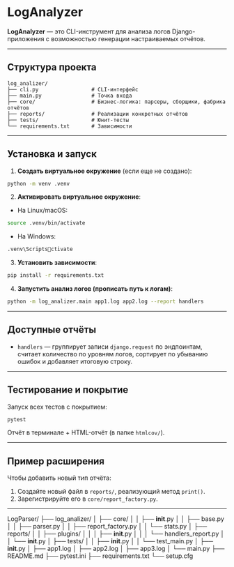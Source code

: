 # LogAnalyzer

**LogAnalyzer** — это CLI-инструмент для анализа логов Django-приложения с возможностью генерации настраиваемых отчётов.

---

## Структура проекта

```
log_analizer/
├── cli.py                 # CLI-интерфейс
├── main.py                # Точка входа
├── core/                  # Бизнес-логика: парсеры, сборщики, фабрика отчётов
├── reports/               # Реализации конкретных отчётов
├── tests/                 # Юнит-тесты
└── requirements.txt       # Зависимости
```

---

## Установка и запуск

1. **Создать виртуальное окружение** (если еще не создано):

```bash
python -m venv .venv
```

2. **Активировать виртуальное окружение**:

- На Linux/macOS:

```bash
source .venv/bin/activate
```

- На Windows:

```bash
.venv\Scriptsctivate
```

3. **Установить зависимости**:

```bash
pip install -r requirements.txt
```

4. **Запустить анализ логов (прописать путь к логам)**:

```bash
python -m log_analizer.main app1.log app2.log --report handlers
```

---

## Доступные отчёты

- `handlers` — группирует записи `django.request` по эндпоинтам, считает количество по уровням логов, сортирует по
  убыванию ошибок и добавляет итоговую строку.

---

## Тестирование и покрытие

Запуск всех тестов с покрытием:

```bash
pytest
```

Отчёт в терминале + HTML-отчёт (в папке `htmlcov/`).

---

## Пример расширения

Чтобы добавить новый тип отчёта:

1. Создайте новый файл в `reports/`, реализующий метод `print()`.
2. Зарегистрируйте его в `core/report_factory.py`.

---

LogParser/
├── log_analizer/
│ ├── core/
│ │ ├── __init__.py
│ │ ├── base.py
│ │ ├── parser.py
│ │ ├── report_factory.py
│ │ └── stats.py
│ ├── reports/
│ │ ├── plugins/
│ │ │ ├── __init__.py
│ │ │ └── handlers_report.py
│ │ └── __init__.py
│ ├── tests/
│ │ ├── __init__.py
│ │ └── test_main.py
│ ├── __init__.py
│ ├── app1.log
│ ├── app2.log
│ ├── app3.log
│ └── main.py
├── README.md
├── pytest.ini
├── requirements.txt
└── setup.cfg
